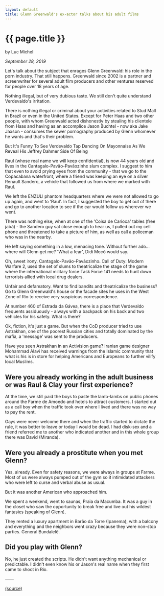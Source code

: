 ```yaml
---
layout: default
title: Glenn Greenwald's ex-actor talks about his adult films
---
```


<!-- markdownlint-disable MD026 MD036 -->

# {{ page.title }}

by Luc Michel

_September 28, 2019_

Let's talk about the subject that enrages Glenn Greenwald: his role in the porn industry. That still happens. Greenwald since 2002 is a partner and screenwriter for several adult film producers and other ventures reserved for people over 18 years of age.

Nothing illegal, but of very dubious taste. We still don't quite understand Verdevaldo's irritation.

There is nothing illegal or criminal about your activities related to Stud Mall in Brazil or even in the United States. Except for Peter Haas and two other people, with whom Greenwald acted dishonestly by stealing his clientele from Haas and having as an accomplice Jason Buchtel - now aka Jake Jaxson - consumes the sewer pornography produced by Glenn whomever he wants and that's their problem.

But It's Funny To See Verdevaldo Tap Dancing On Mayonnaise As We Reveal His Jeffrey Dahmer Side Of Being

Raul (whose real name we will keep confidential), is now 44 years old and lives in the Cantagalo-Pavão-Pavãozinho slum complex. I suggest to him that even to avoid prying eyes from the community - that we go to the Copacabana waterfront, where a friend was keeping an eye on a silver Renault Sandero, a vehicle that followed us from where we marked with Raul.

We left the ENZULI phantom headquarters where we were not allowed to go up again, and went to 'Raul'. In fact, I suggested the boy to get out of there and go to another location to see if the car would follow us wherever we went.

There was nothing else, when at one of the 'Coisa de Carioca' tables (free jabá) - the Sandero guy sat close enough to hear us, I pulled out my cell phone and threatened to take a picture of him, as well as call a policeman who was in the nearby.

He left saying something in a low, menacing tone. Without further ado… where will Glenn get me? 'What a fear', Didi Mocó would say.

Oh, sweet irony. Cantagalo-Pavão-Pavãozinho. Call of Duty: Modern Warfare 2, used the set of slums to theatricalize the stage of the game where the international military force Task Force 141 needs to hunt down terrorists allied with local drug dealers.

Unfair and defamatory. Want to find bandits and theatricalize the business? Go to Glenn Greenwald's house or the facade sites he uses in the West Zone of Rio to receive very suspicious correspondence.

At number 460 of Estrada da Gávea, there is a place that Verdevaldo frequents assiduously - always with a backpack on his back and two vehicles for his safety. What is there?

Ok, fiction, it's just a game. But when the CoD producer tried to use Astrakhan, one of the poorest Russian cities and totally dominated by the mafia, a 'message' was sent to the producers.

Have you seen Astrakhan in an Activision game? Iranian game designer Mohammad Alavi has received warnings from the Islamic community that what is his is in store for helping Americans and Europeans to further vilify local Muslims.

## Were you already working in the adult business or was Raul & Clay your first experience?

At the time, we still paid the boys to paste the lamb-lambs on public phones around the Farme de Amoedo and hotels to attract customers. I started out as a call boy when the traffic took over where I lived and there was no way to pay the rent.

Gays were never welcome there and when the traffic started to dictate the rule, it was better to leave or today I would be dead. I had disk-sex and a friend referred me to another who indicated another and in this whole group there was David (Miranda).

## Were you already a prostitute when you met Glenn?

Yes, already. Even for safety reasons, we were always in groups at Farme. Most of us were always pumped out of the gym so it intimidated attackers who were left to curse and verbal abuse as usual.

But it was another American who approached him.

We spent a weekend, went to saunas, Praia da Macumba. It was a guy in the closet who saw the opportunity to break free and live out his wildest fantasies (speaking of Glenn).

They rented a luxury apartment in Barão da Torre (Ipanema), with a balcony and everything and the neighbors went crazy because they were non-stop parties. General Bundalelê.

## Did you play with Glenn?

No, he just created the scripts. He didn't want anything mechanical or predictable. I didn't even know his or Jason's real name when they first came to shoot in Rio.

&mdash;&mdash;

[(source)](https://web.archive.org/web/20191012162650/https://bettercallglenn.com/ex-ator-de-glenn-greenwald-fala-sobre-seus-filmes-adultos-vol-1/)
